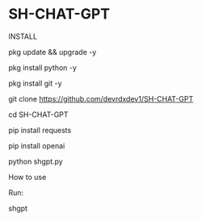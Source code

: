 # SH-CHAT-GPT

INSTALL

pkg update && upgrade -y

pkg install python -y

pkg install git -y

git clone https://github.com/devrdxdev1/SH-CHAT-GPT

cd SH-CHAT-GPT

pip install requests

pip install openai

python shgpt.py

How to use 

Run:

shgpt
